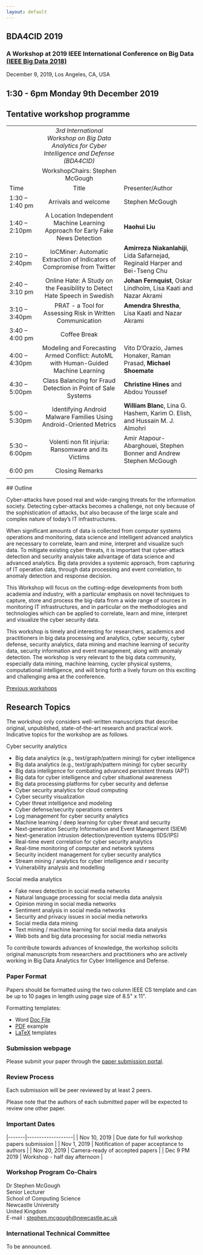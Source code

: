 ```yaml
---
layout: default
---
```

## BDA4CID 2019 
### A Workshop at 2019 IEEE International Conference on Big Data [(IEEE Big Data 2018)](http://cci.drexel.edu/bigdata/bigdata2019)
December 9, 2019, Los Angeles, CA, USA

## 1:30 - 6pm Monday 9th December 2019

## Tentative workshop programme 

|  |  |  |
|----|:--:|-----|
|| *3rd International Workshop on Big Data Analytics for Cyber Intelligence and Defense (BDA4CID)* || 
|| WorkshopChairs: Stephen McGough ||
| Time | Title | Presenter/Author |
| 1:30 – 1:40 pm | Arrivals and welcome | Stephen McGough |
| 1:40 – 2:10pm  | A Location Independent Machine Learning Approach for Early Fake News Detection | **Haohui Liu** |
| 2:10 – 2:40pm | IoCMiner: Automatic Extraction of Indicators of Compromise from Twitter | **Amirreza Niakanlahiji**, Lida Safarnejad, Reginald Harper and Bei-Tseng Chu |
| 2:40 – 3:10 pm | Online Hate: A Study on the Feasibility to Detect Hate Speech in Swedish | **Johan Fernquist**, Oskar Lindholm, Lisa Kaati and Nazar Akrami |
| 3:10 – 3:40pm | PRAT - a Tool for Assessing Risk in Written Communication | **Amendra Shrestha**, Lisa Kaati and Nazar Akrami| 
| 3:40 – 4:00 pm | Coffee Break ||
| 4:00 – 4:30pm | Modeling and Forecasting Armed Conflict: AutoML with Human-Guided Machine Learning | Vito D’Orazio, James Honaker, Raman Prasad, **Michael Shoemate** |
| 4:30 – 5:00pm | Class Balancing for Fraud Detection in Point of Sale Systems | **Christine Hines** and Abdou Youssef |
| 5:00 – 5:30pm | Identifying Android Malware Families Using Android-Oriented Metrics | **William Blanc**, Lina G. Hashem, Karim O. Elish, and Hussain M. J. Almohri | 
| 5:30 – 6:00pm | Volenti non fit injuria: Ransomware and its Victims | Amir Atapour-Abarghouei, Stephen Bonner and Andrew Stephen McGough |
| 6:00 pm | Closing Remarks ||
| | | | 


## Outline

Cyber-attacks have posed real and wide-ranging threats for the information society. Detecting cyber-attacks becomes a challenge, not only because of the sophistication of attacks, but also because of the large scale and complex nature of today’s IT infrastructures.

When significant amounts of data is collected from computer systems operations and monitoring, data science and intelligent advanced analytics are necessary to correlate, learn and mine, interpret and visualize such data. To mitigate existing cyber threats, it is important that cyber-attack detection and security analysis take advantage of data science and advanced analytics. Big data provides a systemic approach, from capturing of IT operation data, through data processing and event correlation, to anomaly detection and response decision.

This Workshop will focus on the cutting-edge developments from both academia and industry, with a particular emphasis on novel techniques to capture, store and process the big-data from a wide range of sources in monitoring IT infrastructures, and in particular on the methodologies and technologies which can be applied to correlate, learn and mine, interpret and visualize the cyber security data.

This workshop is timely and interesting for researchers, academics and practitioners in big data processing and analytics, cyber security, cyber defense, security analytics, data mining and machine learning of security data, security information and event management, along with anomaly detection. The workshop is very relevant to the big data community, especially data mining, machine learning, cycler physical systems, computational intelligence, and will bring forth a lively forum on this exciting and challenging area at the conference.

[Previous workshops](Previous)

## Research Topics

The workshop only considers well-written manuscripts that describe original, unpublished, state-of-the-art research and practical work. Indicative topics for the workshop are as follows.

Cyber security analytics
* Big data analytics (e.g., text/graph/pattern mining) for cyber intelligence
* Big data analytics (e.g., text/graph/pattern mining) for cyber security
* Big data intelligence for combating advanced persistent threats (APT)
* Big data for cyber intelligence and cyber situational awareness
* Big data processing platforms for cyber security and defense
* Cyber security analytics for cloud computing
* Cyber security visualization
* Cyber threat intelligence and modeling
* Cyber defense/security operations centers
* Log management for cyber security analytics
* Machine learning / deep learning for cyber threat and security
* Next-generation Security Information and Event Management (SIEM)
* Next-generation intrusion detection/prevention systems (IDS/IPS)
* Real-time event correlation for cyber security analytics
* Real-time monitoring of computer and network systems
* Security incident management for cyber security analytics
* Stream mining / analytics for cyber intelligence and r security
* Vulnerability analysis and modelling

Social media analytics
* Fake news detection in social media networks
* Natural language processing for social media data analysis
* Opinion mining in social media networks
* Sentiment analysis in social media networks
* Security and privacy issues in social media networks
* Social media data mining
* Text mining / machine learning for social media data analysis
* Web bots and big data processing for social media networks

To contribute towards advances of knowledge, the workshop solicits original manuscripts from researchers and practitioners who are actively working in Big Data Analytics for Cyber Intelligence and Defense.

### Paper Format

Papers should be formatted using the two column IEEE CS template and can be up to 10 pages in length using page size of 8.5" x 11".

Formatting templates:
 * Word [Doc File](http://bigdataieee.org/BigData2019/files/Conference-template-letter.doc)
 * [PDF](http://bigdataieee.org/BigData2019/files/IEEEtran_HOWTO.pdf) example
 * [LaTeX](http://bigdataieee.org/BigData2019/files/Conference-LaTeX-template_7-9-18.zip) templates

### Submission webpage

Please submit your paper through the [paper submission portal](https://wi-lab.com/cyberchair/2019/bigdata19/scripts/submit.php?subarea=S27&undisplay_detail=1&wh=/cyberchair/2019/bigdata19/scripts/ws_submit.php).

### Review Process

Each submission will be peer reviewed by at least 2 peers.

Please note that the authors of each submitted paper will be expected to review one other paper.

### Important Dates

|-------|-------------------|
| Nov 10, 2019 | Due date for full workshop papers submission |
| Nov 1, 2019 |  Notification of paper acceptance to authors |
| Nov 20, 2019 | Camera-ready of accepted papers |
| Dec 9 PM 2019 | Workshop - half day afternoon |

### Workshop Program Co-Chairs

Dr Stephen McGough  
Senior Lecturer  
School of Computing Science  
Newcastle University  
United Kingdom  
E-mail : stephen.mcgough@newcastle.ac.uk

### International Technical Committee

To be announced.

